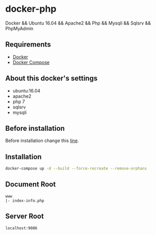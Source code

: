 # docker-php

Docker && Ubuntu 16.04 && Apache2 && Php && Mysqli && Sqlsrv && PhpMyAdmin

## Requirements

* [Docker](https://www.docker.com/)
* [Docker Compose](https://docs.docker.com/compose/)

## About this docker's settings

- ubuntu:16.04
- apache2
- php 7
- sqlsrv
- mysqli

## Before installation

Before installation change this [line](https://github.com/emalherbi/docker-php-7/blob/master/docker-compose.yml#L8).

## Installation

```bash
docker-compose up -d --build --force-recreate --remove-orphans
```

## Document Root

```
www
|- index-info.php
```

## Server Root

```
localhost:9086
```
